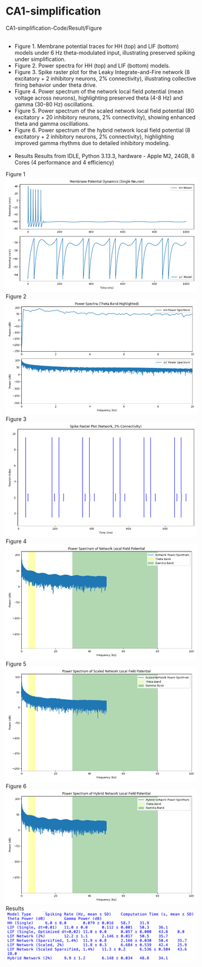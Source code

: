 # CA1-simplification 
CA1-simplification-Code/Result/Figure <br/><br/> 

- Figure 1.
Membrane potential traces for HH (top) and LIF (bottom) models under 6 Hz theta-modulated input, illustrating preserved spiking under simplification. <br/>
- Figure 2.
Power spectra for HH (top) and LIF (bottom) models. <br/>
- Figure 3.
Spike raster plot for the Leaky Integrate-and-Fire network (8 excitatory + 2 inhibitory neurons, 2% connectivity), illustrating collective firing behavior under theta drive. <br/>
- Figure 4.
Power spectrum of the network local field potential (mean voltage across neurons), highlighting preserved theta (4-8 Hz) and gamma (30-80 Hz) oscillations. <br/>
- Figure 5.
Power spectrum of the scaled network local field potential (80 excitatory + 20 inhibitory neurons, 2% connectivity), showing enhanced theta and gamma oscillations. <br/>
- Figure 6.
Power spectrum of the hybrid network local field potential (8 excitatory + 2 inhibitory neurons, 2% connectivity), highlighting improved gamma rhythms due to detailed inhibitory modeling. <br/><br/>
- Results
Results from IDLE, Python 3.13.3, hardware - Apple M2, 24GB, 8 Cores (4 performance and 4 efficiency)

Figure 1
![Figure1](figure1_voltage_traces.png "Figure 1")
Figure 2
![Figure2](figure2_power_spectra.png "Figure 2")
Figure 3
![Figure3](figure3_raster.png "Figure 3")
Figure 4
![Figure4](figure4_network_power.png "Figure 4")
Figure 5
![Figure5](figure5_scaled_network_power.png "Figure 5")
Figure 6
![Figure6](figure6_hybrid_network_power.png "Figure 6")
Results
![Results](results.png "Results")
